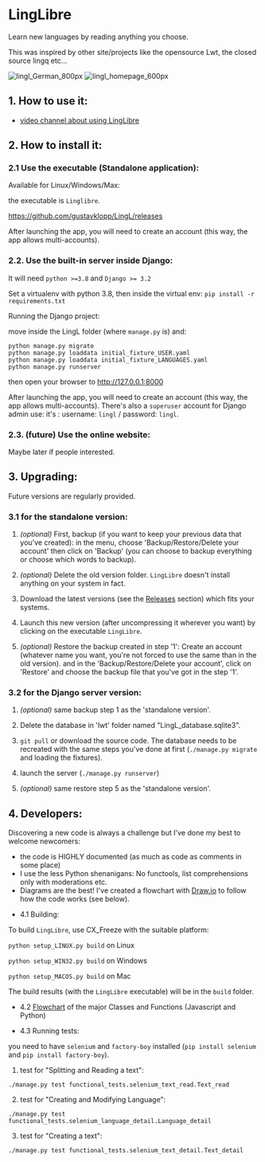 # LingLibre
Learn new languages by reading anything you choose.

This was inspired by other site/projects like the opensource Lwt, the closed source lingq etc...

![lingl_German_800px](https://user-images.githubusercontent.com/6438275/116420467-47bdec80-a83e-11eb-8023-4f67974223ad.png)
![lingl_homepage_600px](https://user-images.githubusercontent.com/6438275/116420494-4d1b3700-a83e-11eb-9570-ef473cba9777.png)


## 1. How to use it:

- [video channel about using LingLibre](https://tube.tchncs.de/video-channels/linglibre/videos)

## 2. How to install it:

### 2.1 Use the executable (Standalone application):

Available for Linux/Windows/Max:

the executable is `Linglibre`.

<https://github.com/gustavklopp/LingL/releases>

After launching the app, you will need to create an account (this way, the app allows multi-accounts).

### 2.2. Use the built-in server inside Django:

It will need `python >=3.8` and `Django >= 3.2`

Set a virtualenv with python 3.8, then inside the virtual env:
`pip install -r requirements.txt`

Running the Django project:

move inside the LingL folder (where `manage.py` is) and:
	
```
python manage.py migrate
python manage.py loaddata initial_fixture_USER.yaml
python manage.py loaddata initial_fixture_LANGUAGES.yaml
python manage.py runserver
```
then open your browser to <http://127.0.0.1:8000>

After launching the app, you will need to create an account (this way, the app allows multi-accounts).
There's also a `superuser` account for Django admin use: it's : username: `lingl` / password: `lingl`.

### 2.3. (future) Use the online website:
Maybe later if people interested.

## 3. Upgrading:

Future versions are regularly provided. 

### 3.1 for the standalone version:

   1. *(optional)* First, backup (if you want to keep your previous data that you've created): in the menu, choose 'Backup/Restore/Delete your account' then click on 'Backup' (you can choose to backup everything or choose which words to backup).

   2. *(optional)* Delete the old version folder. `LingLibre` doesn't install anything on your system in fact.

   3. Download the latest versions (see the [Releases](https://github.com/gustavklopp/LingL/releases) section) which fits your systems.

   4. Launch this new version (after uncompressing it wherever you want) by clicking on the executable `LingLibre`.

   5. *(optional)* Restore the backup created in step '1': Create an account (whatever name you want, you're not forced to use the same than in the old version). and in the 'Backup/Restore/Delete your account', click on 'Restore' and choose the backup file that you've got in the step '1'.

### 3.2 for the Django server version:
   
   1. *(optional)* same backup step 1 as the 'standalone version'.

   2. Delete the database in 'lwt' folder named "LingL_database.sqlite3".

   3. `git pull` or download the source code. The database needs to be recreated with the same steps you've done at first (`./manage.py migrate` and loading the fixtures).
   
   4. launch the server (`./manage.py runserver`)

   5. *(optional)* same restore step 5 as the 'standalone version'.


## 4. Developers:

Discovering a new code is always a challenge but I've done my best to welcome newcomers:
- the code is HIGHLY documented (as much as code as comments in some place)
- I use the less Python shenanigans: No functools, list comprehensions only with moderations etc.
- Diagrams are the best! I've created a flowchart with [Draw.io](https://github.com/jgraph/drawio) to follow how the code works (see below). 


* 4.1 Building:

To build `LingLibre`, use CX_Freeze with the suitable platform:

`python setup_LINUX.py build` on Linux

`python setup_WIN32.py build` on Windows

`python setup_MACOS.py build` on Mac

The build results (with the `LingLibre` executable) will be in the `build` folder.

* 4.2 [Flowchart](https://viewer.diagrams.net/?highlight=0000ff&edit=_blank&layers=1&nav=1&title=AAA_LingLibre.drawio#R7V1bd5tIEv41Os48WIf75TGxHWc2zmXizCQzLzpYIIkEgQLIsvPrt0E0hu4CGokGonjPblYghKG%2Bquq690S%2BWD9ch9Zm9S6wHW8iCfbDRL6cSJKkaiL6v%2BTM4%2F6Mpsj7E8vQtfenxKcTt%2B5PJzspZGe3ru1EpQvjIPBid1M%2BOQ9835nHpXNWGAa78mWLwCv%2F1Y21dKgTt3PLo89%2Bce14lZ0VNfPpizeOu1zhP62pyv6btYWvzl4lWll2sCuckq8m8kUYBPH%2B0%2FrhwvES6mHC7H%2F3uuLb%2FMlCx49ZfrCWX3388tWZra4j7Z91%2BOflz3vtXNT2t7m3vG32ytY362G23dhW7Ey%2FRdmzx4%2BYItHOXXuWj45eLVzPuwi8IEy%2FkW3LMRZzdD6Kw%2BC7U%2FhGmxvO3QJ9Qz9z9hr3Thg7D4VT2TtcO8HaicNHdEn2ra5m9Mw4SlKy490TPqqZnVsVoFHxhVbGE8v83k9UQx8ywsFEvNgqzp8746d4f%2Bt8EH7cf%2FthhueKSlEpDLa%2B7SQ%2FEtBrB2G8CpaBb3k3QbBBJ0V08psTx48Zx1vbOECnVvHay75FBAofv2a%2FTw%2F%2BTQ6mKj68fCh%2BefmYHUWxFcYvE85HJ%2FwgxSk999pNXiq9hkahljeiYBvOnZoLpUwwrXDpxDV0yq5z7JLM0UiHjmfF7n1ZBI9Bre6pYc6fIZrF2%2BjFHw3I7lZu7NxurJQ%2BO6QDyyh2ISH1csssN0pZbDRaakQJkBqNl9CIFPlPlfIiQXpRlqYqG%2FVVlRP1aebPqB%2B7seecMPElgZHxuZFeHs9i4Ty48df9lUZ2mPxQnAqKlB0%2F%2FTI5KP7woxO6iCJOOPCqIna9qmQ%2F%2FRi46EWeGEkgpFgiNOP%2BhbJfETySPwYT21x%2Bf%2Fh3JS2%2F3rv%2Fe2n981Z%2F%2FWUpnUsmxTfJK99mh09cc%2FV09tV8G96njJVwSXdsJrZjsyM4AybF6A0O8LFl4RnBtgjyEW5kH1uPhQs2idBG1bIvEbIvC4SrRVwvi8ddL2oCwW37J%2B5UocjieNix5brVBzvCF8rj0ijSaCHUx4uhMi4MaXtwLBiOF0J1XBAqzxC2hlAbF4R0CO8ZwiYI9XFBqD1D2BpCYygIrxfv1vcfr%2F96%2F1V9%2B3Z7u9u80%2F%2FE%2FtozgiCCIMk6d5COkkH82HRcEf1jzYLFbBfM5gH6x%2FLtWeSuTynOqxuJ1Vvy%2B4DclKTk0d%2Bu4%2By1LgsQ6g0tP0q4IvBPCAVZI31vGgKBU7y31t%2BgAQiDteW7P08dAREIufcMgVoFgRvNg%2FUmIfQuCO1TBkEfHAS61ABn%2FFbBbvab4ACVK%2FSMg16Fwzw40SVBJ5YEY3AMjGoMTnVVIEBQ1B5BqDOdIQwSJYTeKz5h%2Buc5hz7oD78DLQQrx9skJXVjLDw7JykIEFA0DICCEpkq7q6GifaYO3SBp7pI5AkFUW5whNOjQ0sDMoZoLA3AlaAF5xi8rvMwMZy%2BM8kCH5XAe%2F%2BgXZQG1JGjIEcfQyeKXH%2BJzp5ZZ8nv%2FYReSKPNQseyO1VqC2PuzEHpuzPURMu3xr9FdY9gEKsKa3UPL4mkPY3ZOrh3Zn5C%2B3Hbtu2pLxN83yf1wXIBnaJtMYCYlcN2qSHVkn7sKEgIqEHwbVVaDYLXDZZqqXvqgoRMJM1Dz%2F%2FKdu%2FRx2Xy8TpAlwSE0nqdfkY3z65HZwo%2FoaBPri4DV62hqnSa5blLH52bI8iS5exVIh3u3PJeZl%2BsXdtO49CQ2JY5jZscGpRhwmra8ZJD2tWfSMoLO5hv1%2Bjl%2F5gmeD6%2BWGz9eerlOKejE3WtHAIWoUJrHcCCW6G1bNaaBzYyDy4SYQuTo8vCkWatEzr7d9EmpZhwtqz99vqEDQ1JHs7OgHtO6LA%2BoEbnnjv%2FjjVpYn0ACD1r1YqGCcK0FIFMgij2iblKG%2FoA5qlw0%2FIJgnslTQxtYkK3SViG6R70T5%2BZq9l0Fpv1CbRic1slVA6RBJZetIItLcta0Zo%2BF6aC2ne4oVbuRhNvkNSpqZWVE7%2BQA0wSOqnZjSoSgNuQd3hWTXxjKk2aCequ7UIx%2FfPXPzff1A%2FvPr989eU%2FS%2F%2Bs3c8ugOAWAOt0Oo1XTmLYzOMQ3bJs%2BFh%2BgL4NcxPoGe8i3hoZxenTzgGzY2JFQDNxMsTMBTmT8AcZf1BKnox6djLOh6gxRDl1oKioC4S%2BuB%2FNNwvdsKSlvf70aR6%2Bu317TruUVc4HDnl2JXO5B1%2Fl8%2F8SMqdKhMyZjPZfF5kk2J%2Bka9i7jJNKgwZKsbNcNODq%2BHosEwroDq0uMZGREdcClJI1P%2FesKHLnhEGfSuzK2iR%2FeuE5D9nVhT7jPR%2FgPuNJbY8xm2kv0jzA2k4MMxUfI7665fAI0%2Fzuw1ZdXn9Y3%2F0rr3ez%2BadoZd8Arf2Qd4%2B45SW6qjRzAV93F%2BLLsvPppeVrGi3tXZDY1ukv9x%2BpmzMuCgkQN9ad45UZmV3PI9PB%2FWndpfdLeCgjPbq5%2BmqiXrLrm8qagXz%2BUPZXJsUJP5D%2BF6a6opQDxRi3I31DRZ%2FidqRH%2FLdEs%2FwfrXzTYLGIHC6JaYnrYJxjk2%2BsmoPV%2B5fGtXjQORgkJ%2BtFEK6nm0cKl5rqGtUxbAWyxQzpTta0Otq28EKIGgoDqK7Jy%2BmLFlFex9R9SKx%2B4kJX2eQOJzZhzJtZmjV1rA7WIATnFet71jkk%2BBVRn5RLoBS9QdOAhsuoUcbBm5GoLpGpRABrM2bv8qiU8iFKsF4vM6tGs2woAIX8oPOvc9OLdN0mAE%2FkWOF8NdsEyE9AVlHkrl3PCluFA35VwMiRU1ALEpQslnkhhuX7EMQuiL6Mk0aOCIVKujjVNNpyLgIpQ1EaY4rHOnSOJS18aZxtlgS%2B95%2FiYLn0RllCLZGzOw1oEh5IUpGbOqNjmTBBx1C4WcsRh3K5qUPjCFVOSR54zFP9aKzxFW4CvmNdIVyjBTZY4BGGg07ApLNR8%2BzpGJXLOdngAjQYyQKUJeHmQYp0LC6lY65aHHt0fY%2F1DMGuY8pGK1QFySuNDKcA6Okgg6mTw3zBWmAaFZFoMmoiebCpLrCzQa8Mw%2BWlRg2cMrI1hLar9rov03snpu%2BqWsAGU3gy3ead0t925%2FHOuUu6LE%2BI%2FMRyA1ZIQOTntycAzf6I9NHGsx6rYiKnCYUMDdzmBQVYTqTSkuB%2B94Od5XknRHaVIDvYd8KpRgh%2BhfrBlp37dEePNGZdkVkXZGz9j2VBpkt2s610Zp7rfx%2BjSycTdW8mOE8L0CUGN70O5CZSrxiTMqmSmG3977tRzO6oZ4RDS4IHd%2BZEWqPPQyedafYbwQAW6vaKg0THN2hh2KEbnTQOeS5nOBxo1f4byoMEFdH2iwNUc0PKg7v0g9AZscV%2FLA7QeK2ecWBbH04eCWjGVs9RCDrzTEuE51ih7%2FrL0wVCZY1H8AOCTulAInH6UGjQ2K5%2BrVeDom3zmOsRTbbu3E8eV8Yh36%2F1t41bjCuRAHTB%2FN7iMtjmJzA8h%2Bxfc8LwYJ94LPAcsrHJKcMz2O5P8OM82wKgBz0WeOpbQH4%2FeMZlqh20%2F90Jw4O97bHA82wagD74WOCpSGWlBZ4jbBE8zwO8OKrCmojil%2BSW6Ygv0FlB1NyMs4WinkcOLS5XlalId02Asy0Ucarpx%2BME1oBoEgtOxbKQ3wkkcHAzR4jgiqn6uAv31WIqCVJxxUjmz2lSw6LxNNlCwdMs0skWU0GSJ7XTLdAB2SNa2sru8PEXtVNgB6j%2FzX7asKc2NcFu%2F0rcJtgptO04mOmBuajIQngL5UoOOmIey%2BFsBFUj9zRG5bgycjojiEeg%2BM4O%2FfvhU%2FqwbkzPKWmeZEJtYEVf8unzDajeep9sUisMXUw20RRs5%2BJ88P7oSH2BNNjUlEs3lqYSj1EmMIXoQM1gKYBBJB%2BvC80LyLhCOGrPZaiE6pdagVk1JDe3MrSykSG2NzKYOKBuuu2vlj9SOXR%2BtQOtxcwz7y69Jdb4g4Qz8GzfAYCGVb9O%2BP256djTsGONLq%2B7ubq%2Ben9JMVYhRFJJ%2FxYBD5WsrALcNHD%2BAEmg7iZJMMU7vln3VjQP3U3M6EePf%2FBnPWMcXMILNcf0OvdTZhrk%2Febzu5vuoLS1O03VaCgXi4XUw9zkY6GsmcMDQsdrTBLdYQYg93eUDr52E0Ja6W47JzP%2Fmo9IsobCupDI7Rd59d%2F55ew8WK9%2BaPHsYfvfIx432HMY7BBjpaqNOreHmU2TWigbDVPWmMRgdikcIaFD0h8fEXD%2BIaKYh4yrgsy%2FoiiCDS69ro5g2oC0%2BaCBx75d4Z%2FTpwuwtiRsIyMX6AaN88HnjjTPSdQMtkAufZ%2BmG%2FE28%2BkttV5%2Bsx5SAv3YOlEMKuZxBPByRu0ggId5vNvBxHk%2FML4t1n%2F8Y3caHfxNVOoYc9yiSu46hu%2FRtJcjR5%2BPydBMSwdsJ7bcXy19mrMH%2Bxy7w0xGntlT7I2MdILaYZNzmKesZcH55kG34wpNavQwx5e2vd%2BY00L%2Fe5%2BmplLzr0vROWgvmwNUGRG2E2lN1vPu0HQP1Gwbu54bu040u3edXTTKNcEgCTn8mqBDhjE9UXaDaPsZse8vtiLorTEa44owbOKri7zXESsCa7kLZuTetnup8H0MsiTLkAgO2N%2ByU8NYr28O4WA0IFxaWA1gDRRfxtFZk18jMyV0Oo5%2FZaOFLbclflUrQicFA1CtvKwIcENKOgLEQ2aYOLhuw8z%2BRw7Dmk3G2wXgHCYZrOsuqgNvJknJxSpI2G%2Ff9T7GqVfk5oAqkCSUoA05xS5a1kEiAkPny8MDYjcex4T0Wh44NBCtgxPSeQ0NgF%2BB5xzc3lrQJVo31fFb%2F2srTHva2cnGoWf7aY1QiYgK4TQawFQeBfJJ5C52WoDpSAfYUzpG27u1G49mInA9D7SwXKbEDHRgqwsl3wCjFy0CVDKNfSptR2go8lQnJqSyDoLhNpgWhxnGMJO%2BJeGLmh5%2BN4FR1TMnM%2FvR9fi5CxKSqSes7W%2FTbZLugocTkg5y3yPWyZLcRAOPeRqsGayV8DxVz%2Bjs5TNMVhRMHMDFq11wRyJbIs%2FtYPvrocjRLkDd2K11BNrA5uV97lwN1WloU1U3VcPQTFVVBL2kPHQy6cBc%2FyHoZKhHEqaGrOTbrxnlG%2FOOHDDVOgOnznxnl5hPyWpxNpEumPfMxqeijeUXzqElwDz0E%2F7DxVuezaNwsa9B2SGGjNFq44%2FyOYPNKB8r7QIc5ZMh2328Dxc6trNwfWcW%2BN7jLF65UeryjfJZi82ciJ4zz43is%2FqnbMhsDlIrVrsMj3kbe9Ew87kR2CjVphKRK%2B2kZAykEe52bGV%2Flvr3uRmjTdXVsHki9WmegBdKEhfzpHWmVRXKCQkcGKsyS0wVDqR1lZkFiXXQMIyO%2BS93akxVLvBSMhdjvyl6q77TKkNd7yTabP%2FvIlr9d%2Fn5Xvbsv9%2BLV87XSMknhzY3MvZkOBO60iDjfBWWclsWN7GDmNfRq%2FUsLgpkkrX1L5TMY%2BcrFYcMs%2BSmlRW1xMoiFgumQIFByVS9gq4UqYP6u0FxARr8%2B1TkgA1AbHzP2FjQFbepdNoHxwBnyMObBeEsGRgyTbmD5Mvq%2FE%2Fe5VjdF1mJYZvsA1FIDmaRdSCml09Z634jNjr7cJvGVid4Cst%2BdorwAlEkMUb3Nnh2vtto60HVK%2FVswo6NRGaGAGhkHcoMdVHVAofh6RT%2F3iNBf8sP4niVfow26Fb7mqIXURoHT07uE0anDxO0qWffOKkDz3Mu2GuHpZVY%2FQpoCsWvEOTG40bAqZqjXCrOZWLLTgNobQcbCJUu6sthdURTMd04GJ1KGmSFu20cpx%2FO%2FkT%2FvH3%2F4Qv6v5c3N2dj1T5aW1QITFh38uG3i%2Bogo7DpkYhAqXk3LmTt3rEDuZBtPT%2BZ8Mr0jIuq3Djy%2Bl68OO2Q2EbHnHTIwEWuk5iO476ePDKD2OU8n0%2FUkJFrzcZEyE3Ppu9VsjFxvaLXRy%2FIgVKtr9dKz8NJTIYZBPJk6cmaXmT0xrgzFI2ABa1ezkqS2oPw9FQIfy4KUomLTGzL9xTP0OiGsNMpv%2BCV3oC4qHbCOHc2InSRrplT01QlXcj%2By8RTAHcS8SLdkKai%2BlR7YTJp%2Bs54lc6%2FcetU5Gg%2BYjemkXvUwTZWgZ97EGOfaz9CbdSrER%2FsEQ%2BdvNSJEilNrzfwqR%2BIeKgSV9sFd9U%2BLzUtmBEqmYYHtHbeHlOVKifTgqLOZrLQKUmZCqaK%2FKa4wuSlS4pPhScb5vQdOgX6OC7V%2BKhMFi4lg2DMXEqNZ9VUXjz6xf1ovlnohiUt7fWnT%2FPw3e1bqMuPc0O%2BLMtF1s0T0W0dPSaGAt%2BZdVLDYP32MFJ8e3cEg0RFMptg6XkTkcPZAA6gSjQfDFvmTlhO6qF17TpZ9kM2WPJWKhlln%2Fc%2BqZXk571PJhWFQXTbLm77T9p3x9j9rFFTFIGJTDI%2BV%2Bp%2B7iKBVldeVUHFme14o%2BmAruUCdhBI%2FUkhwG2EAlwOSrd2lhDAxV2ngwCRFmFu6%2BQHAT2NhRKCyPWXnnNaokAAAe632C8QIwrQVOr7xopVaDe6WtHv33mofW5aDPamVrHURbPWCVv7d9EmpRV6E%2B3HNkjsqqu9yZYddSorPQ33Esh1WoF21eBV5wKzSo9Nyjx7H4C2nDqzhLc3ZWok0jI3L6iWIEfKHFqhkLt7YlLX6ygUGB0Om7T1vx5JQM1qrR00kvUIP3dHspHOm9ybcRNc039a8mIOLi9c8%2BPTtLS4FH4U5AapKexRaZa2wu41%2FtjtjpcisOVlnUPAexHVqPwE46bZwAwPcj0WzTxDd%2FSKjA7DIBH3p8uRKK%2FeBXYS77v6Pw%3D%3D) of the major Classes and Functions (Javascript and Python) 


* 4.3 Running tests:

you need to have `selenium` and `factory-boy` installed (`pip install selenium` and `pip install factory-boy`).
  1. test for "Splitting and Reading a text":

```
./manage.py test functional_tests.selenium_text_read.Text_read
```
  2. test for "Creating and Modifying Language":

```
./manage.py test functional_tests.selenium_language_detail.Language_detail
```
  3. test for "Creating a text":

```
./manage.py test functional_tests.selenium_text_detail.Text_detail
```

